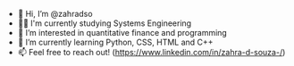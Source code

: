 - 👋 Hi, I’m @zahradso
- 👩‍🎓 I'm currently studying Systems Engineering
- 👀 I’m interested in quantitative finance and programming
- 🌱 I’m currently learning Python, CSS, HTML and C++
- 📫 Feel free to reach out! (https://www.linkedin.com/in/zahra-d-souza-/)

<!---
zahradso/zahradso is a ✨ special ✨ repository because its `README.md` (this file) appears on your GitHub profile.
You can click the Preview link to take a look at your changes.
--->
